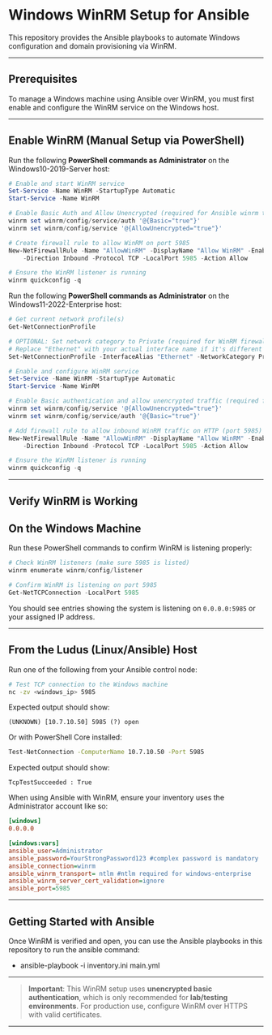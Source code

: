# Windows WinRM Setup for Ansible

This repository provides the Ansible playbooks to automate Windows configuration and domain provisioning via WinRM.

---

## Prerequisites

To manage a Windows machine using Ansible over WinRM, you must first enable and configure the WinRM service on the Windows host.

---

## Enable WinRM (Manual Setup via PowerShell)

Run the following **PowerShell commands as Administrator** on the Windows10-2019-Server host:

```powershell
# Enable and start WinRM service
Set-Service -Name WinRM -StartupType Automatic
Start-Service -Name WinRM

# Enable Basic Auth and Allow Unencrypted (required for Ansible winrm transport basic)
winrm set winrm/config/service/auth '@{Basic="true"}'
winrm set winrm/config/service '@{AllowUnencrypted="true"}'

# Create firewall rule to allow WinRM on port 5985
New-NetFirewallRule -Name "AllowWinRM" -DisplayName "Allow WinRM" -Enabled True `
    -Direction Inbound -Protocol TCP -LocalPort 5985 -Action Allow

# Ensure the WinRM listener is running
winrm quickconfig -q
```

Run the following **PowerShell commands as Administrator** on the Windows11-2022-Enterprise host:

```powershell
# Get current network profile(s)
Get-NetConnectionProfile

# OPTIONAL: Set network category to Private (required for WinRM firewall exception to work)
# Replace "Ethernet" with your actual interface name if it's different
Set-NetConnectionProfile -InterfaceAlias "Ethernet" -NetworkCategory Private

# Enable and configure WinRM service
Set-Service -Name WinRM -StartupType Automatic
Start-Service -Name WinRM

# Enable Basic authentication and allow unencrypted traffic (required for Ansible with winrm transport=ntlm)
winrm set winrm/config/service '@{AllowUnencrypted="true"}'
winrm set winrm/config/service/auth '@{Basic="true"}'

# Add firewall rule to allow inbound WinRM traffic on HTTP (port 5985)
New-NetFirewallRule -Name "AllowWinRM" -DisplayName "Allow WinRM" -Enabled True `
    -Direction Inbound -Protocol TCP -LocalPort 5985 -Action Allow

# Ensure the WinRM listener is running
winrm quickconfig -q
```
---

## Verify WinRM is Working

## On the Windows Machine

Run these PowerShell commands to confirm WinRM is listening properly:

```powershell
# Check WinRM listeners (make sure 5985 is listed)
winrm enumerate winrm/config/listener

# Confirm WinRM is listening on port 5985
Get-NetTCPConnection -LocalPort 5985
```

You should see entries showing the system is listening on `0.0.0.0:5985` or your assigned IP address.

---

## From the Ludus (Linux/Ansible) Host

Run one of the following from your Ansible control node:

```bash
# Test TCP connection to the Windows machine
nc -zv <windows_ip> 5985
```
Expected output should show:
```
(UNKNOWN) [10.7.10.50] 5985 (?) open
```

Or with PowerShell Core installed:

```bash
Test-NetConnection -ComputerName 10.7.10.50 -Port 5985
```

Expected output should show:
```
TcpTestSucceeded : True
```


When using Ansible with WinRM, ensure your inventory uses the Administrator account like so:

```inventory.ini
[windows]
0.0.0.0

[windows:vars]
ansible_user=Administrator 
ansible_password=YourStrongPassword123 #complex password is mandatory
ansible_connection=winrm
ansible_winrm_transport= ntlm #ntlm required for windows-enterprise
ansible_winrm_server_cert_validation=ignore
ansible_port=5985
```

---

## Getting Started with Ansible

Once WinRM is verified and open, you can use the Ansible playbooks in this repository to run the ansible command:

- ansible-playbook -i inventory.ini main.yml


---

> **Important**: This WinRM setup uses **unencrypted basic authentication**, which is only recommended for **lab/testing environments**. For production use, configure WinRM over HTTPS with valid certificates.

---
